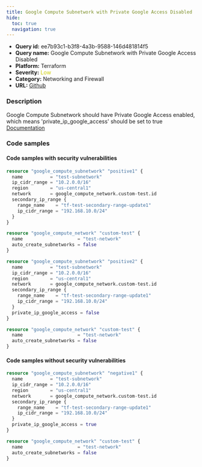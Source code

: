 ```yaml
---
title: Google Compute Subnetwork with Private Google Access Disabled
hide:
  toc: true
  navigation: true
---
```


<style>
  .highlight .hll {
    background-color: #ff171742;
  }
  .md-content {
    max-width: 1100px;
    margin: 0 auto;
  }
</style>

-   **Query id:** ee7b93c1-b3f8-4a3b-9588-146d481814f5
-   **Query name:** Google Compute Subnetwork with Private Google Access Disabled
-   **Platform:** Terraform
-   **Severity:** <span style="color:#CC0">Low</span>
-   **Category:** Networking and Firewall
-   **URL:** [Github](https://github.com/Checkmarx/kics/tree/master/assets/queries/terraform/gcp/google_compute_subnetwork_with_private_google_access_disabled)

### Description
Google Compute Subnetwork should have Private Google Access enabled, which means 'private_ip_google_access' should be set to true<br>
[Documentation](https://registry.terraform.io/providers/hashicorp/google/latest/docs/resources/compute_subnetwork#private_ip_google_access)

### Code samples
#### Code samples with security vulnerabilities
```tf title="Positive test num. 1 - tf file" hl_lines="1"
resource "google_compute_subnetwork" "positive1" {
  name          = "test-subnetwork"
  ip_cidr_range = "10.2.0.0/16"
  region        = "us-central1"
  network       = google_compute_network.custom-test.id
  secondary_ip_range {
    range_name    = "tf-test-secondary-range-update1"
    ip_cidr_range = "192.168.10.0/24"
  }
}

resource "google_compute_network" "custom-test" {
  name                    = "test-network"
  auto_create_subnetworks = false
}

```
```tf title="Positive test num. 2 - tf file" hl_lines="10"
resource "google_compute_subnetwork" "positive2" {
  name          = "test-subnetwork"
  ip_cidr_range = "10.2.0.0/16"
  region        = "us-central1"
  network       = google_compute_network.custom-test.id
  secondary_ip_range {
    range_name    = "tf-test-secondary-range-update1"
    ip_cidr_range = "192.168.10.0/24"
  }
  private_ip_google_access = false
}

resource "google_compute_network" "custom-test" {
  name                    = "test-network"
  auto_create_subnetworks = false
}

```


#### Code samples without security vulnerabilities
```tf title="Negative test num. 1 - tf file"
resource "google_compute_subnetwork" "negative1" {
  name          = "test-subnetwork"
  ip_cidr_range = "10.2.0.0/16"
  region        = "us-central1"
  network       = google_compute_network.custom-test.id
  secondary_ip_range {
    range_name    = "tf-test-secondary-range-update1"
    ip_cidr_range = "192.168.10.0/24"
  }
  private_ip_google_access = true
}

resource "google_compute_network" "custom-test" {
  name                    = "test-network"
  auto_create_subnetworks = false
}

```
